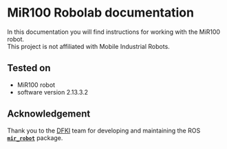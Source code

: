 # MiR100 Robolab documentation

In this documentation you will find instructions for working with the MiR100 robot.  
This project is not affiliated with Mobile Industrial Robots.

## Tested on
- MiR100 robot
- software version 2.13.3.2

## Acknowledgement
Thank you to the [DFKI](https://www.dfki.de/en/web) team for developing and maintaining the ROS [**`mir_robot`**](https://github.com/DFKI-NI/mir_robot) package.
